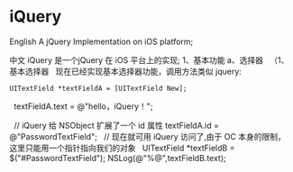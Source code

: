 # iQuery
English
A jQuery Implementation on iOS platform; 

中文
iQuery 是一个jQuery 在 iOS 平台上的实现;
1、基本功能
  a、选择器
    （1、基本选择器
  
现在已经实现基本选择器功能，调用方法类似 jquery:

    UITextField *textFieldA = [UITextField New];
    textFieldA.text = @"hello，iQuery！";
    
    // iQuery 给 NSObject 扩展了一个 id 属性
    textFieldA.id = @"PasswordTextField";
    // 现在就可用 iQuery 访问了,由于 OC 本身的限制，这里只能用一个指针指向我们的对象
    UITextField *textFieldB = $("#PasswordTextField");
    NSLog(@"%@",textFieldB.text);
    
